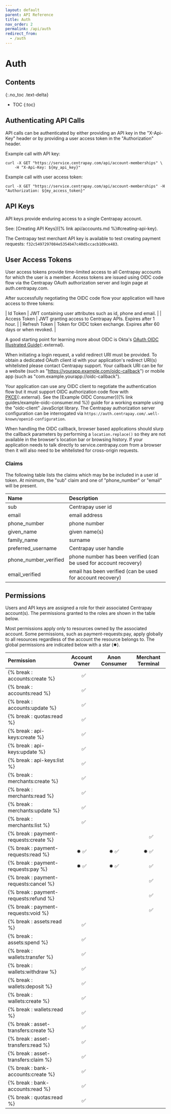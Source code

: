 ```yaml
---
layout: default
parent: API Reference
title: Auth
nav_order: 2
permalink: /api/auth
redirect_from:
  - /auth
---
```


# Auth

## Contents
{:.no_toc .text-delta}

* TOC
{:toc}

## Authenticating API Calls

API calls can be authenticated by either providing an API key in the
"X-Api-Key" header or by providing a user access token in the "Authorization"
header.


Example call with API key:

```
curl -X GET "https://service.centrapay.com/api/account-memberships" \
    -H "X-Api-Key: ${my_api_key}"
```

Example call with user access token:

```
curl -X GET "https://service.centrapay.com/api/account-memberships" -H "Authorization: ${my_access_token}"
```

## API Keys

API keys provide enduring access to a single Centrapay account.

See: [Creating API Keys]({% link api/accounts.md %}#creating-api-key).

The Centrapay test merchant API key is available to test creating payment requests:
`f32c5497297084e5354b47c40d5ccacb109ce483`.


## User Access Tokens

User access tokens provide time-limited access to all Centrapay accounts for
which the user is a member. Access tokens are issued using OIDC code flow via
the Centrapay OAuth authorization server and login page at auth.centrapay.com.

After successfully negotiating the OIDC code flow your application will have access to three tokens:

| Id Token      | JWT containing user attributes such as id, phone and email.           |
| Access Token  | JWT granting access to Centrapay APIs. Expires after 1 hour.          |
| Refresh Token | Token for OIDC token exchange. Expires after 60 days or when revoked. |

A good starting point for learning more about OIDC is Okta's [OAuth OIDC Illustrated Guide][okta-oidc]{:.external}.

When initiating a login request, a valid redirect URI must be provided. To
obtain a dedicated OAuth client id with your application's redirect URI(s)
whitelisted please contact Centrapay support. Your callback URI can be for a
website (such as "https://yourapp.example.com/oidc-callback") or mobile app
(such as "com.example.yourapp://oidc-callback").

Your application can use any OIDC client to negotiate the authentication flow
but it must support OIDC authorization code flow with [PKCE][pkce]{:.external}.
See the [Example OIDC Consumer]({% link guides/example-oidc-consumer.md %}) guide for a
working example using the "oidc-client" JavaScript library. The Centrapay
authorization server configuration can be interrogated via
`https://auth.centrapay.com/.well-known/openid-configuration`.

When handling the OIDC callback, browser based applications should slurp the
callback parameters by performing a `location.replace()` so they are not
available in the browser's location bar or browsing history. If your application
needs to talk directly to service.centrapay.com from a browser then it will
also need to be whitelisted for cross-origin requests.


### Claims

The following table lists the claims which may be be included in a user id token.
At minimum, the "sub" claim and one of "phone_number" or "email" will be present.

| Name                  | Description                                                       |
|:----------------------|:------------------------------------------------------------------|
| sub                   | Centrapay user id                                                 |
| email                 | email address                                                     |
| phone_number          | phone number                                                      |
| given_name            | given name(s)                                                     |
| family_name           | surname                                                           |
| preferred_username    | Centrapay user handle                                             |
| phone_number_verified | phone number has been verified (can be used for account recovery) |
| email_verified        | email has been verified (can be used for account recovery)        |


## Permissions

Users and API keys are assigned a role for their associated Centrapay
account(s). The permissions granted to the roles are shown in the table below.

Most permissions apply only to resources owned by the associated account. Some
permissions, such as payment-requests:pay, apply globally to all resources
regardless of the account the resource belongs to. The global permissions are
indicated below with a star (✸).

| Permission                            |  Account Owner  | Anon Consumer |   Merchant Terminal   |
|:--------------------------------------|:---------------:|:-------------:|:---------------------:|
| {% break : accounts:create         %} | &nbsp;&nbsp; ✅ |               |                       |
| {% break : accounts:read           %} | &nbsp;&nbsp; ✅ |               |                       |
| {% break : accounts:update         %} | &nbsp;&nbsp; ✅ |               |                       |
| {% break : quotas:read             %} | &nbsp;&nbsp; ✅ |               |                       |
| {% break : api-keys:create         %} | &nbsp;&nbsp; ✅ |               |                       |
| {% break : api-keys:update         %} | &nbsp;&nbsp; ✅ |               |                       |
| {% break : api-keys:list           %} | &nbsp;&nbsp; ✅ |               |                       |
| {% break : merchants:create        %} | &nbsp;&nbsp; ✅ |               |                       |
| {% break : merchants:read          %} | &nbsp;&nbsp; ✅ |               |                       |
| {% break : merchants:update        %} | &nbsp;&nbsp; ✅ |               |                       |
| {% break : merchants:list          %} | &nbsp;&nbsp; ✅ |               |                       |
| {% break : payment-requests:create %} |                 |               | &nbsp;&nbsp;&nbsp; ✅ |
| {% break : payment-requests:read   %} |       ✸ ✅      |      ✸ ✅     |          ✸ ✅         |
| {% break : payment-requests:pay    %} |       ✸ ✅      |      ✸ ✅     | &nbsp;&nbsp;&nbsp; ✅ |
| {% break : payment-requests:cancel %} |                 |               | &nbsp;&nbsp;&nbsp; ✅ |
| {% break : payment-requests:refund %} |                 |               | &nbsp;&nbsp;&nbsp; ✅ |
| {% break : payment-requests:void   %} |                 |               | &nbsp;&nbsp;&nbsp; ✅ |
| {% break : assets:read             %} | &nbsp;&nbsp; ✅ |               |                       |
| {% break : assets:spend            %} | &nbsp;&nbsp; ✅ |               |                       |
| {% break : wallets:transfer        %} | &nbsp;&nbsp; ✅ |               |                       |
| {% break : wallets:withdraw        %} | &nbsp;&nbsp; ✅ |               |                       |
| {% break : wallets:deposit         %} | &nbsp;&nbsp; ✅ |               |                       |
| {% break : wallets:create          %} | &nbsp;&nbsp; ✅ |               |                       |
| {% break : wallets:read            %} | &nbsp;&nbsp; ✅ |               |                       |
| {% break : asset-transfers:create  %} | &nbsp;&nbsp; ✅ |               |                       |
| {% break : asset-transfers:read    %} | &nbsp;&nbsp; ✅ |               |                       |
| {% break : asset-transfers:claim   %} | &nbsp;&nbsp; ✅ |               |                       |
| {% break : bank-accounts:create %}    | &nbsp;&nbsp; ✅ |               |                       |
| {% break : bank-accounts:read   %}    | &nbsp;&nbsp; ✅ |               |                       |
| {% break : quotas:read             %} | &nbsp;&nbsp; ✅ |               |                       |


[okta-oidc]: https://developer.okta.com/blog/2019/10/21/illustrated-guide-to-oauth-and-oidc
[pkce]: https://oauth.net/2/pkce/
